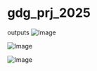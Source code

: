 # gdg_prj_2025
outputs
![Image](https://github.com/user-attachments/assets/854c473a-be84-49d3-aa4d-9165b858f740)

![Image](https://github.com/user-attachments/assets/81c50239-82bd-40f2-b76b-0c6e0e4cc531)

![Image](https://github.com/user-attachments/assets/66b33cac-5fb8-49d6-b5ae-b802fc74c0f7)
